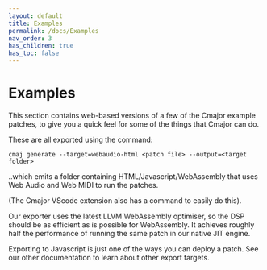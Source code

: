 ```yaml
---
layout: default
title: Examples
permalink: /docs/Examples
nav_order: 3
has_children: true
has_toc: false
---
```


# Examples

This section contains web-based versions of a few of the Cmajor example patches, to give you a quick feel for some of the things that Cmajor can do.

These are all exported using the command:

```
cmaj generate --target=webaudio-html <patch file> --output=<target folder>
```

..which emits a folder containing HTML/Javascript/WebAssembly that uses Web Audio and Web MIDI to run the patches.

(The Cmajor VScode extension also has a command to easily do this).

Our exporter uses the latest LLVM WebAssembly optimiser, so the DSP should be as efficient as is possible for WebAssembly. It achieves roughly half the performance of running the same patch in our native JIT engine.

Exporting to Javascript is just one of the ways you can deploy a patch. See our other documentation to learn about other export targets.
